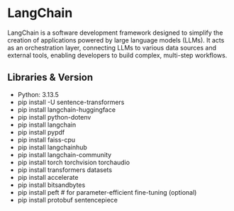 # LangChain

LangChain is a software development framework designed to simplify the creation of applications powered by large language models (LLMs). It acts as an orchestration layer, connecting LLMs to various data sources and external tools, enabling developers to build complex, multi-step workflows.

## Libraries & Version

- Python:  3.13.5
- pip install -U sentence-transformers
- pip install langchain-huggingface
- pip install python-dotenv
- pip install langchain
- pip install pypdf
- pip install faiss-cpu
- pip install langchainhub
- pip install langchain-community
- pip install torch torchvision torchaudio
- pip install transformers datasets
- pip install accelerate
- pip install bitsandbytes
- pip install peft                                # for parameter-efficient fine-tuning (optional)
- pip install protobuf sentencepiece
